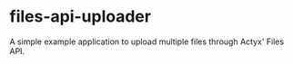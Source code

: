 # files-api-uploader
A simple example application to upload multiple files through Actyx' Files API.
